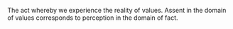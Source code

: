 The act whereby we experience the reality of values. Assent in the domain of values corresponds to perception in the domain of fact. 